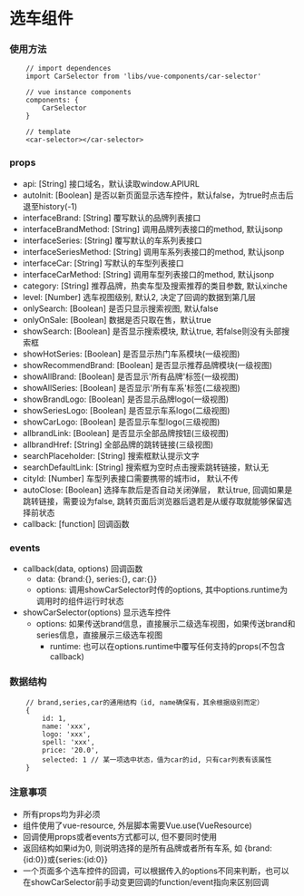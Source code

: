 # 选车组件

### 使用方法
```
	// import dependences
	import CarSelector from 'libs/vue-components/car-selector'

	// vue instance components
	components: {
		CarSelector
	}

	// template
	<car-selector></car-selector>
```

### props

* api: [String] 接口域名，默认读取window.APIURL
* autoInit: [Boolean] 是否以新页面显示选车控件，默认false，为true时点击后退至history(-1)
* interfaceBrand: [String] 覆写默认的品牌列表接口
* interfaceBrandMethod: [String] 调用品牌列表接口的method, 默认jsonp
* interfaceSeries: [String] 覆写默认的车系列表接口
* interfaceSeriesMethod: [String] 调用车系列表接口的method, 默认jsonp
* interfaceCar: [String] 写默认的车型列表接口
* interfaceCarMethod: [String] 调用车型列表接口的method, 默认jsonp
* category: [String] 推荐品牌，热卖车型及搜索推荐的类目参数, 默认xinche
* level: [Number] 选车视图级别, 默认2, 决定了回调的数据到第几层
* onlySearch: [Boolean] 是否只显示搜索视图, 默认false
* onlyOnSale: [Boolean] 数据是否只取在售，默认true
* showSearch: [Boolean] 是否显示搜索模块, 默认true, 若false则没有头部搜索框
* showHotSeries: [Boolean] 是否显示热门车系模块(一级视图)
* showRecommendBrand: [Boolean] 是否显示推荐品牌模块(一级视图)
* showAllBrand: [Boolean] 是否显示'所有品牌'标签(一级视图)
* showAllSeries: [Boolean] 是否显示'所有车系'标签(二级视图)
* showBrandLogo: [Boolean] 是否显示品牌logo(一级视图)
* showSeriesLogo: [Boolean] 是否显示车系logo(二级视图)
* showCarLogo: [Boolean] 是否显示车型logo(三级视图)
* allbrandLink: [Boolean] 是否显示全部品牌按钮(三级视图)
* allbrandHref: [String] 全部品牌的跳转链接(三级视图)
* searchPlaceholder: [String] 搜索框默认提示文字
* searchDefaultLink: [String] 搜索框为空时点击搜索跳转链接，默认无
* cityId: [Number] 车型列表接口需要携带的城市id， 默认不传
* autoClose: [Boolean] 选择车款后是否自动关闭弹层， 默认true, 回调如果是跳转链接，需要设为false, 跳转页面后浏览器后退若是从缓存取就能够保留选择前状态
* callback: [function] 回调函数

### events
* callback(data, options) 回调函数
	* data: {brand:{}, series:{}, car:{}}
	* options: 调用showCarSelector时传的options, 其中options.runtime为调用时的组件运行时状态
* showCarSelector(options) 显示选车控件
	* options: 如果传送brand信息，直接展示二级选车视图，如果传送brand和series信息，直接展示三级选车视图
		* runtime: 也可以在options.runtime中覆写任何支持的props(不包含callback)

### 数据结构
```
	// brand,series,car的通用结构（id, name确保有，其余根据级别而定）
	{
		id: 1,
		name: 'xxx',
		logo: 'xxx',
		spell: 'xxx',
		price: '20.0',
		selected: 1 // 某一项选中状态，值为car的id, 只有car列表有该属性
	}
```

### 注意事项

* 所有props均为非必须
* 组件使用了vue-resource, 外层脚本需要Vue.use(VueResource)
* 回调使用props或者events方式都可以, 但不要同时使用
* 返回结构如果id为0, 则说明选择的是所有品牌或者所有车系, 如 {brand:{id:0}}或{series:{id:0}}
* 一个页面多个选车控件的回调，可以根据传入的options不同来判断，也可以在showCarSelector前手动变更回调的function/event指向来区别回调